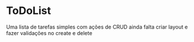 # ToDoList
Uma lista de tarefas simples com ações de CRUD 
ainda falta criar layout
e fazer validações no create e delete
